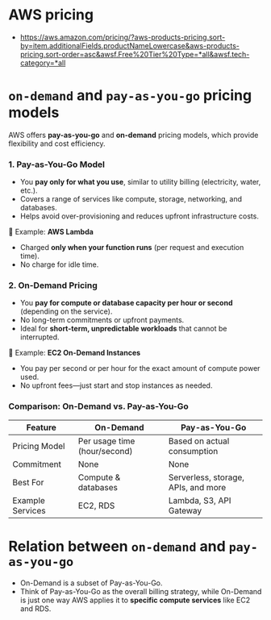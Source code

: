 # AWS pricing

- https://aws.amazon.com/pricing/?aws-products-pricing.sort-by=item.additionalFields.productNameLowercase&aws-products-pricing.sort-order=asc&awsf.Free%20Tier%20Type=*all&awsf.tech-category=*all

# `on-demand` and `pay-as-you-go` pricing models

AWS offers **pay-as-you-go** and **on-demand** pricing models, which provide flexibility and cost efficiency.

### **1. Pay-as-You-Go Model**
- You **pay only for what you use**, similar to utility billing (electricity, water, etc.).
- Covers a range of services like compute, storage, networking, and databases.
- Helps avoid over-provisioning and reduces upfront infrastructure costs.

🔹 Example: **AWS Lambda**  
- Charged **only when your function runs** (per request and execution time).  
- No charge for idle time.

### **2. On-Demand Pricing**
- You **pay for compute or database capacity per hour or second** (depending on the service).
- No long-term commitments or upfront payments.
- Ideal for **short-term, unpredictable workloads** that cannot be interrupted.

🔹 Example: **EC2 On-Demand Instances**  
- You pay per second or per hour for the exact amount of compute power used.
- No upfront fees—just start and stop instances as needed.

### **Comparison: On-Demand vs. Pay-as-You-Go**
| Feature            | On-Demand | Pay-as-You-Go |
|--------------------|----------|--------------|
| Pricing Model     | Per usage time (hour/second) | Based on actual consumption |
| Commitment       | None | None |
| Best For        | Compute & databases | Serverless, storage, APIs, and more |
| Example Services | EC2, RDS | Lambda, S3, API Gateway |

# Relation between `on-demand` and `pay-as-you-go`

- On-Demand is a subset of Pay-as-You-Go.
- Think of Pay-as-You-Go as the overall billing strategy, while On-Demand is just one way AWS applies it to **specific compute services** like EC2 and RDS.
